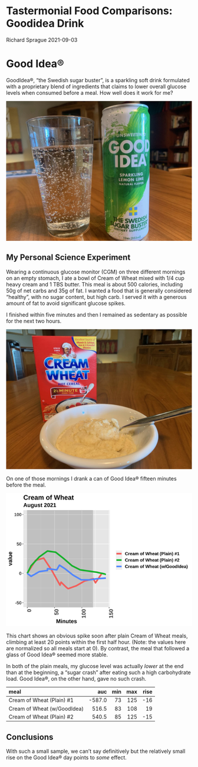 Tastermonial Food Comparisons: Goodidea Drink
================
Richard Sprague
2021-09-03

# Good Idea®

GoodIdea®, “the Swedish sugar buster”, is a sparkling soft drink
formulated with a proprietary blend of ingredients that claims to lower
overall glucose levels when consumed before a meal. How well does it
work for me?

<img src="images/AB5B9390-C289-4042-8775-9F7479175597_1_105_c.jpeg" width="600" />

## My Personal Science Experiment

Wearing a continuous glucose monitor (CGM) on three different mornings
on an empty stomach, I ate a bowl of Cream of Wheat mixed with 1/4 cup
heavy cream and 1 TBS butter. This meal is about 500 calories, including
50g of net carbs and 35g of fat. I wanted a food that is generally
considered “healthy”, with no sugar content, but high carb. I served it
with a generous amount of fat to avoid significant glucose spikes.

I finished within five minutes and then I remained as sedentary as
possible for the next two hours.

<img src="images/0E26FB8B-75C3-44AB-A67E-43C98772F83A_1_105_c.jpeg" width="600" />

On one of those mornings I drank a can of Good Idea® fifteen minutes
before the meal.

![](TasterReport-GoodIdea_files/figure-gfm/plotGlucose-1.png)<!-- -->

This chart shows an obvious spike soon after plain Cream of Wheat meals,
climbing at least 20 points within the first half hour. (Note: the
values here are normalized so all meals start at 0). By contrast, the
meal that followed a glass of Good Idea® seemed more stable.

In both of the plain meals, my glucose level was actually *lower* at the
end than at the beginning, a “sugar crash” after eating such a high
carbohydrate load. Good Idea®, on the other hand, gave no such crash.

<table class="table table-striped table-hover table-condensed" style="margin-left: auto; margin-right: auto;">
<thead>
<tr>
<th style="text-align:left;">
meal
</th>
<th style="text-align:right;">
auc
</th>
<th style="text-align:right;">
min
</th>
<th style="text-align:right;">
max
</th>
<th style="text-align:right;">
rise
</th>
</tr>
</thead>
<tbody>
<tr>
<td style="text-align:left;">
Cream of Wheat (Plain) #1
</td>
<td style="text-align:right;">
-587.0
</td>
<td style="text-align:right;">
73
</td>
<td style="text-align:right;">
125
</td>
<td style="text-align:right;">
-16
</td>
</tr>
<tr>
<td style="text-align:left;">
Cream of Wheat (w/GoodIdea)
</td>
<td style="text-align:right;">
516.5
</td>
<td style="text-align:right;">
83
</td>
<td style="text-align:right;">
108
</td>
<td style="text-align:right;">
19
</td>
</tr>
<tr>
<td style="text-align:left;">
Cream of Wheat (Plain) #2
</td>
<td style="text-align:right;">
540.5
</td>
<td style="text-align:right;">
85
</td>
<td style="text-align:right;">
125
</td>
<td style="text-align:right;">
-15
</td>
</tr>
</tbody>
</table>

## Conclusions

With such a small sample, we can’t say definitively but the relatively
small rise on the Good Idea® day points to *some* effect.
